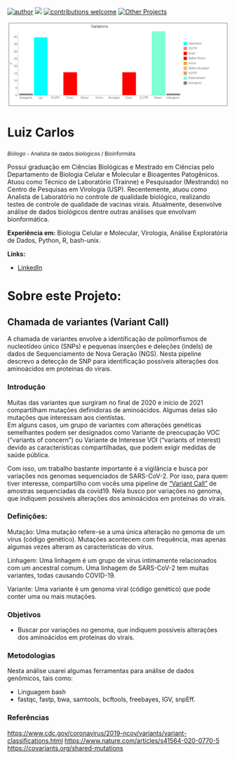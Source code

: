 [![author](https://img.shields.io/badge/author-Luiz_Carlos-blue.svg)](https://www.linkedin.com/in/luiz-carlos-vieira-4582797b/) [![](https://img.shields.io/badge/python-3.8+-yellow.svg)](https://www.python.org/downloads/release/python) [![contributions welcome](https://img.shields.io/badge/contributions-welcome-brightgreen.svg?style=flat)](https://github.com/ziul-bio/Variant_call/issues) [![Other Projects](https://img.shields.io/badge/Others-Projects-red.svg?style=flat)](https://github.com/ziul-bio?tab=repositories)

<p align="center">
  <img src="banner.png" >
</p>

# Luiz Carlos
<sub>*Biólogo* - Analista de dados biológicos / Bioinformáta</sub>

Possui graduação em Ciências Biológicas e Mestrado em Ciências pelo Departamento de Biologia Celular e Molecular e Bioagentes Patogênicos.
Atuou como Técnico de Laboratório (Trainne) e Pesquisador (Mestrando) no Centro de Pesquisas em Virologia (USP).
Recentemente, atuou como Analista de Laboratório no controle de qualidade biológico, realizando testes de controle de qualidade de vacinas virais.
Atualmente, desenvolve análise de dados biológicos dentre outras análises que envolvam bionformática.

**Experiência em:** Biologia Celular e Molecular, Virologia, Análise Exploratória de Dados, Python, R, bash-unix.

**Links:**

* [LinkedIn](https://www.linkedin.com/in/luiz-carlos-vieira-4582797b/)


# Sobre este Projeto:

## Chamada de variantes (Variant Call)

A chamada de variantes envolve a identificação de polimorfismos de nucleotídeo único (SNPs) e pequenas inserções e deleções (indels) 
de dados de Sequenciamento de Nova Geração (NGS). Nesta pipeline descrevo a detecção de SNP para identificação possíveis alterações dos aminoácidos em proteínas do virais.


### Introdução

Muitas das variantes que surgiram no final de 2020 e início de 2021 compartilham mutações definidoras de aminoácidos. Algumas delas são mutações que interessam aos cientistas.  
Em alguns casos, um grupo de variantes com alterações genéticas semelhantes podem ser designados como Variante de preocupação VOC (“variants of concern”) ou Variante de Interesse VOI (“variants of interest) devido as características compartilhadas, que podem exigir medidas de saúde pública.  

Com isso, um trabalho bastante importante é a vigilância e busca por variações nos genomas sequenciados de SARS-CoV-2. Por isso, para quem tiver interesse, compartilho com vocês uma pipeline de [“Variant Call”](https://github.com/ziul-bio/Variant_call/blob/main/VariantCall.md) de amostras sequenciadas da covid19. Nela busco por variações no genoma, que indiquem possíveis alterações dos aminoácidos em proteínas do virais.

### Definições:

Mutação: Uma mutação refere-se a uma única alteração no genoma de um vírus (código genético). Mutações acontecem com frequência, mas apenas algumas vezes alteram as características do vírus.  

Linhagem: Uma linhagem é um grupo de vírus intimamente relacionados com um ancestral comum. Uma linhagem de SARS-CoV-2 tem muitas variantes, todas causando COVID-19.  

Variante: Uma variante é um genoma viral (código genético) que pode conter uma ou mais mutações.  


### Objetivos

* Buscar por variações no genoma, que indiquem possíveis alterações dos aminoácidos em proteínas do virais.

### Metodologias

Nesta análise usarei algumas ferramentas para análise de dados genômicos, tais como:  

* Linguagem bash 
* fastqc, fastp, bwa, samtools, bcftools, freebayes, IGV, snpEff. 

### Referências

https://www.cdc.gov/coronavirus/2019-ncov/variants/variant-classifications.html
https://www.nature.com/articles/s41564-020-0770-5
https://covariants.org/shared-mutations


